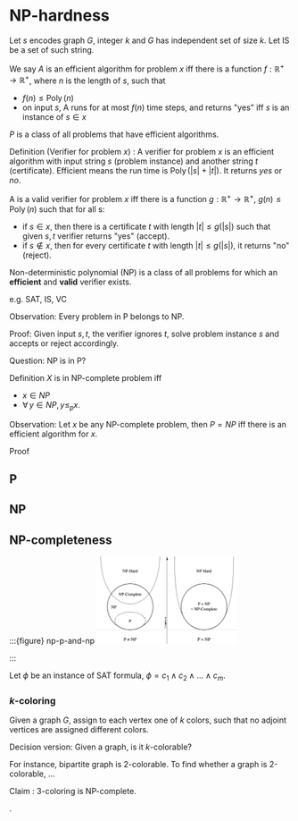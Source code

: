 # NP-hardness

Let $s$ encodes graph $G$, integer $k$ and $G$ has independent set of size $k$. Let IS be a set of such string.

We say $A$ is an efficient algorithm for problem $x$ iff there is a function $f:\mathbb{R} ^+ \rightarrow \mathbb{R} ^+$, where $n$ is the length of $s$, such that
- $f(n)\le \operatorname{Poly}(n)$
- on input $s$, A runs for at most $f(n)$ time steps, and returns "yes" iff $s$ is an instance of $s\in x$

$P$ is a class of all problems that have efficient algorithms.

Definition (Verifier for problem $x$)
: A verifier for problem $x$ is an efficient algorithm with input string $s$ (problem instance) and another string $t$ (certificate). Efficient means the run time is $\operatorname{Poly}(\left\vert s \right\vert + \left\vert t \right\vert)$. It returns *yes* or *no*.

A is a valid verifier for problem $x$ iff there is a function $g: \mathbb{R} ^+ \rightarrow \mathbb{R} ^+$, $g(n)\le \operatorname{Poly}(n)$ such that for all s:
- if $s\in x$, then there is a certificate $t$ with length $\left\vert t \right\vert \le g(\left\vert s \right\vert)$ such that given $s, t$ verifier returns "yes" (accept).
- if $s\notin x$, then for every certificate $t$ with length $\left\vert t \right\vert\le g(\left\vert s \right\vert)$, it returns "no" (reject).

Non-deterministic polynomial (NP) is a class of all problems for which an **efficient** and **valid** verifier exists.

e.g. SAT, IS, VC

Observation: Every problem in P belongs to NP.

Proof:
Given input $s, t$, the verifier ignores $t$, solve problem instance $s$ and accepts or reject accordingly.

Question: NP is in P?

Definition
$X$ is in NP-complete problem iff
-  $x\in NP$
- $\forall\, y \in NP, y \le_p x$.

Observation: Let $x$ be any NP-complete problem, then $P=NP$ iff there is an efficient algorithm for $x$.

Proof





## P



## NP


## NP-completeness

:::{figure} np-p-and-np
<img src="../imgs/np-p-and-np.png" width = "50%" alt=""/>


:::

Let $\phi$ be an instance of SAT formula, $\phi = c_1 \wedge c_2 \wedge \ldots \wedge c_m$.


### $k$-coloring

Given a graph $G$, assign to each vertex one of $k$ colors, such that no adjoint vertices are assigned different colors.

Decision version: Given a graph, is it $k$-colorable?

For instance, bipartite graph is 2-colorable. To find whether a graph is 2-colorable, ...

Claim
: 3-coloring is NP-complete.


































.
